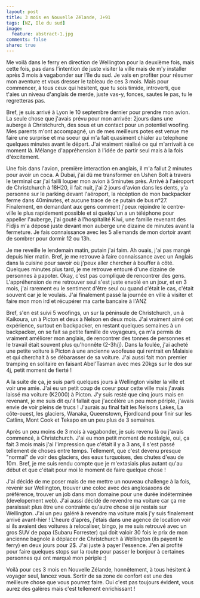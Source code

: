 ```yaml
---
layout: post
title: 3 mois en Nouvelle Zélande, J+91
tags: [NZ, Ile du sud]
image:
  feature: abstract-1.jpg
comments: false
share: true
---
```


Me voilà dans le ferry en direction de Wellington pour la deuxième fois, mais cette fois, pas dans l'intention de juste visiter la ville mais de m'y installer après 3 mois à vagabonder sur l'île du sud. Je vais en profiter pour résumer mon aventure et vous dresser le tableau de ces 3 mois. Mais pour commencer, à tous ceux qui hésitent, que tu sois timide, introverti, que t'aies un niveau d'anglais de merde, juste vas-y, fonces, sautes le pas, tu le regretteras pas.

Bref, je suis arrivé à Lyon le 10 septembre dernier pour prendre mon avion. La seule chose que j'avais prévu pour mon arrivée: 2jours dans une auberge à Christchurch, des sous et un contact pour un potentiel woofing. Mes parents m'ont accompagné, un de mes meilleurs potes est venue me faire une surprise et ma soeur qui m'a fait quasiment chialer au telephone quelques minutes avant le départ. J'ai vraiment réalisé ce qui m'arrivait à ce moment là. Mélange d'appréhension à l'idée de partir seul mais à la fois d'éxcitement. 

Une fois dans l'avion, première interaction en anglais, il m'a fallut 2 minutes pour avoir un coca. A Dubai, j'ai dû me transformer en Ushen Bolt à travers le terminal car j'ai failli louper mon avion à 5minutes près. Arrivé à l'aéroport de Christchurch à 18H20, il fait nuit, j'ai 2 jours d'avion dans les dents, y'a personne sur le parking devant l'aéroport, la récéption de mon backpacker ferme dans 40minutes, et aucune trace de ce putain de bus n°27. Finalement, en demandant aux gens comment j'peux rejoindre le centre-ville le plus rapidement possible et si quelqu'un a un téléphone pour appeller l'auberge, j'ai gouté à l'hospitalité Kiwi, une famille revenant des Fidjis m'a déposé juste devant mon auberge une dizaine de minutes avant la fermeture. Je fais connaissance avec les 5 allemands de mon dortoir avant de sombrer pour dormir 12 ou 13h.

Je me reveille le lendemain matin, putain j'ai faim. Ah ouais, j'ai pas mangé depuis hier matin. Bref, je me retrouve à faire connaissance avec un Anglais dans la cuisine pour savoir où j'peux aller chercher à bouffer à côté. Quelques minutes plus tard, je me retrouve entouré d'une dizaine de personnes à papoter. Okay, c'est pas compliqué de rencontrer des gens. L'appréhension de me retrouver seul s'est juste envolé en un jour, et en 3 mois, j'ai rarement eu le sentiment d'être seul ou quand c'était le cas, c'était souvent car je le voulais. J'ai finalement passé la journée en ville à visiter et faire mon mon ird et récupérer ma carte bancaire à l'ANZ 

Bref, s'en est suivi 5 woofings, un sur la péninsule de Christchurch, un à Kaikoura, un à Picton et deux à Nelson en deux mois. J'ai vraiment aimé cet expérience, surtout en backpacker, en restant quelques semaines à un backpacker, on se fait sa petite famille de voyageurs, ça m'a permis de vraiment améliorer mon anglais, de rencontrer des tonnes de personnes et le travail était souvent plus qu'honnête (2-3h/j). Dans la foulée, j'ai acheté une petite voiture à Picton à une ancienne woofeuse qui rentrait en Malaisie et qui cherchait à se débarasser de sa voiture. J'ai aussi fait mon premier tramping en solitaire en faisant Abel'Tasman avec mes 20kgs sur le dos sur 4j, petit moment de fierté ! 

A la suite de ça, je suis parti quelques jours à Wellington visiter la ville et voir une amie. J'ai eu un petit coup de coeur pour cette ville mais j'avais laissé ma voiture (K2000) à Picton. J'y suis resté que cinq jours mais en revenant, je me suis dit qu'il fallait que j'accélère un peu mon périple, j'avais envie de voir pleins de trucs ! J'aurais au final fait les Nelsons Lakes, La côte-ouest, les glaciers, Wanaka, Queenstown, Fjordloand pour finir sur les Catlins, Mont Cook et Tekapo en un peu plus de 3 semaines.

Après un peu moins de 3 mois à vagabonder, je suis revenu là ou j'avais commencé, à Christchurch. J'ai eu mon petit moment de nostalgie, oui, ça fait 3 mois mais j'ai l'impression que c'était il y a 3 ans, il s'est passé tellement de choses entre temps. Tellement, que c'est devenu presque "normal" de voir des glaciers, des eaux turquoises, des chutes d'eau de 10m. Bref, je me suis rendu compte que je m'extasiais plus autant qu'au début et que c'était pour moi le moment de faire quelque chose ! 

J'ai décidé de me poser mais de me mettre un nouveau challenge à la fois, revenir sur Wellington, trouver une coloc avec des anglosaxons de préférence, trouver un job dans mon domaine pour une durée indéterminée (developement web). J'ai aussi décidé de revendre ma voiture car ça me paraissait plus être une contrainte qu'autre chose si je restais sur Wellington. J'ai un peu galéré à revendre ma voiture mais j'y suis finalement arrivé avant-hier ! L'heure d'après, j'étais dans une agence de location voir si ils avaient des voitures à relocaliser, bingo, je me suis retrouvé avec un gros SUV de papa (Subaru Forrester) qui doit valoir 30 fois le prix de mon ancienne bagnole à déplacer de Christchurch à Wellington (ils payent le ferry) en deux jours pour 2$. J'ai juste à payer l'essence. J'en ai profité pour faire quelques stops sur la route pour passer le bonjour à certaines personnes qui ont marqué mon périple :)

Voilà pour ces 3 mois en Nouvelle Zélande, honnêtement, à tous hésitent à voyager seul, lancez vous. Sortir de sa zone de confort est une des meilleure chose que vous pourrez faire. Oui c'est pas toujours évident, vous aurez des galères mais c'est tellement enrichissant !
